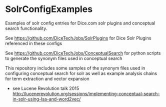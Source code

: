 # SolrConfigExamples
Examples of solr config entries for Dice.com solr plugins and conceptual search functionality.

See https://github.com/DiceTechJobs/SolrPlugins for Dice Solr Plugins referenced in these configs

See https://github.com/DiceTechJobs/ConceptualSearch for python scripts to generate the synonym files used in conceptual search

This repository includes some samples of the synonym files used in configuring conceptual search for solr as well as example analysis chains for term extraction and vector expansion
  * see Lucene Revolution talk 2015 http://lucenerevolution.org/sessions/implementing-conceptual-search-in-solr-using-lsa-and-word2vec/
